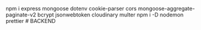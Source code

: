 npm i express mongoose dotenv cookie-parser cors mongoose-aggregate-paginate-v2 bcrypt jsonwebtoken cloudinary multer
npm i -D nodemon prettier
#   B A C K E N D  
 
